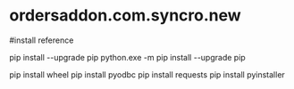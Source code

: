 # ordersaddon.com.syncro.new

#install reference

pip install --upgrade pip
python.exe -m pip install --upgrade pip

pip install wheel
pip install pyodbc
pip install requests
pip install pyinstaller
